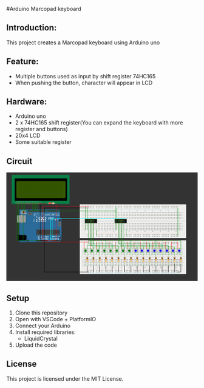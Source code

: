 #Arduino Marcopad keyboard 

## Introduction:
This project creates a Marcopad keyboard using Arduino uno 

## Feature:
- Multiple buttons used as input by shift register 74HC165
- When pushing the button, character will appear in LCD

## Hardware:
- Arduino uno 
- 2 x 74HC165 shift register(You can expand the keyboard with more register and buttons)
- 20x4 LCD
- Some suitable register

## Circuit 
![Wiring Diagram](IC%2074HC165/images/circuit.png)

## Setup
1. Clone this repository
2. Open with VSCode + PlatformIO
3. Connect your Arduino
4. Install required libraries:
   - LiquidCrystal
5. Upload the code

## License 
This project is licensed under the MIT License.
